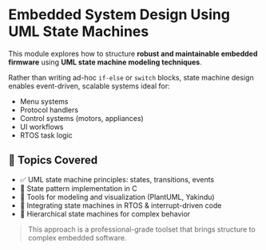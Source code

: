 # Embedded System Design Using UML State Machines

This module explores how to structure **robust and maintainable embedded firmware** using **UML state machine modeling techniques**.

Rather than writing ad-hoc `if-else` or `switch` blocks, state machine design enables event-driven, scalable systems ideal for:

- Menu systems
- Protocol handlers
- Control systems (motors, appliances)
- UI workflows
- RTOS task logic

## 🚦 Topics Covered

- ✅ UML state machine principles: states, transitions, events
- 🔁 State pattern implementation in C
- 🧰 Tools for modeling and visualization (PlantUML, Yakindu)
- 🔄 Integrating state machines in RTOS & interrupt-driven code
- 🧠 Hierarchical state machines for complex behavior

> This approach is a professional-grade toolset that brings structure to complex embedded software.

